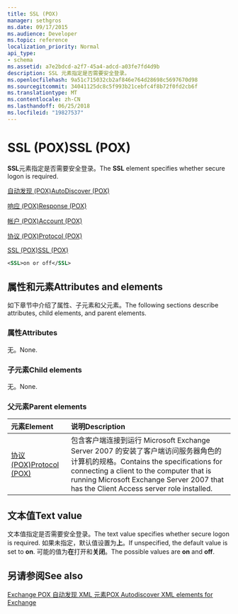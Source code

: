 ```yaml
---
title: SSL (POX)
manager: sethgros
ms.date: 09/17/2015
ms.audience: Developer
ms.topic: reference
localization_priority: Normal
api_type:
- schema
ms.assetid: a7e2bdcd-a2f7-45a4-adcd-a03fe7fd4d9b
description: SSL 元素指定是否需要安全登录。
ms.openlocfilehash: 9a51c715032cb2af846e764d28698c5697670d98
ms.sourcegitcommit: 34041125dc8c5f993b21cebfc4f8b72f0fd2cb6f
ms.translationtype: MT
ms.contentlocale: zh-CN
ms.lasthandoff: 06/25/2018
ms.locfileid: "19827537"
---
```

# <a name="ssl-pox"></a><span data-ttu-id="8fdd7-103">SSL (POX)</span><span class="sxs-lookup"><span data-stu-id="8fdd7-103">SSL (POX)</span></span>

<span data-ttu-id="8fdd7-104">**SSL**元素指定是否需要安全登录。</span><span class="sxs-lookup"><span data-stu-id="8fdd7-104">The **SSL** element specifies whether secure logon is required.</span></span> 
  
[<span data-ttu-id="8fdd7-105">自动发现 (POX)</span><span class="sxs-lookup"><span data-stu-id="8fdd7-105">AutoDiscover (POX)</span></span>](autodiscover-pox.md)
  
[<span data-ttu-id="8fdd7-106">响应 (POX)</span><span class="sxs-lookup"><span data-stu-id="8fdd7-106">Response (POX)</span></span>](response-pox.md)
  
[<span data-ttu-id="8fdd7-107">帐户 (POX)</span><span class="sxs-lookup"><span data-stu-id="8fdd7-107">Account (POX)</span></span>](account-pox.md)
  
[<span data-ttu-id="8fdd7-108">协议 (POX)</span><span class="sxs-lookup"><span data-stu-id="8fdd7-108">Protocol (POX)</span></span>](protocol-pox.md)
  
[<span data-ttu-id="8fdd7-109">SSL (POX)</span><span class="sxs-lookup"><span data-stu-id="8fdd7-109">SSL (POX)</span></span>](ssl-pox.md)
  
```xml
<SSL>on or off</SSL>
```

## <a name="attributes-and-elements"></a><span data-ttu-id="8fdd7-110">属性和元素</span><span class="sxs-lookup"><span data-stu-id="8fdd7-110">Attributes and elements</span></span>

<span data-ttu-id="8fdd7-111">如下章节中介绍了属性、子元素和父元素。</span><span class="sxs-lookup"><span data-stu-id="8fdd7-111">The following sections describe attributes, child elements, and parent elements.</span></span>
  
### <a name="attributes"></a><span data-ttu-id="8fdd7-112">属性</span><span class="sxs-lookup"><span data-stu-id="8fdd7-112">Attributes</span></span>

<span data-ttu-id="8fdd7-113">无。</span><span class="sxs-lookup"><span data-stu-id="8fdd7-113">None.</span></span>
  
### <a name="child-elements"></a><span data-ttu-id="8fdd7-114">子元素</span><span class="sxs-lookup"><span data-stu-id="8fdd7-114">Child elements</span></span>

<span data-ttu-id="8fdd7-115">无。</span><span class="sxs-lookup"><span data-stu-id="8fdd7-115">None.</span></span>
  
### <a name="parent-elements"></a><span data-ttu-id="8fdd7-116">父元素</span><span class="sxs-lookup"><span data-stu-id="8fdd7-116">Parent elements</span></span>

|<span data-ttu-id="8fdd7-117">**元素**</span><span class="sxs-lookup"><span data-stu-id="8fdd7-117">**Element**</span></span>|<span data-ttu-id="8fdd7-118">**说明**</span><span class="sxs-lookup"><span data-stu-id="8fdd7-118">**Description**</span></span>|
|:-----|:-----|
|[<span data-ttu-id="8fdd7-119">协议 (POX)</span><span class="sxs-lookup"><span data-stu-id="8fdd7-119">Protocol (POX)</span></span>](protocol-pox.md) <br/> |<span data-ttu-id="8fdd7-120">包含客户端连接到运行 Microsoft Exchange Server 2007 的安装了客户端访问服务器角色的计算机的规格。</span><span class="sxs-lookup"><span data-stu-id="8fdd7-120">Contains the specifications for connecting a client to the computer that is running Microsoft Exchange Server 2007 that has the Client Access server role installed.</span></span>  <br/> |
   
## <a name="text-value"></a><span data-ttu-id="8fdd7-121">文本值</span><span class="sxs-lookup"><span data-stu-id="8fdd7-121">Text value</span></span>

<span data-ttu-id="8fdd7-122">文本值指定是否需要安全登录。</span><span class="sxs-lookup"><span data-stu-id="8fdd7-122">The text value specifies whether secure logon is required.</span></span> <span data-ttu-id="8fdd7-123">如果未指定，默认值设置为**上**。</span><span class="sxs-lookup"><span data-stu-id="8fdd7-123">If unspecified, the default value is set to **on**.</span></span> <span data-ttu-id="8fdd7-124">可能的值为**在**打开和**关闭**。</span><span class="sxs-lookup"><span data-stu-id="8fdd7-124">The possible values are **on** and **off**.</span></span>
  
## <a name="see-also"></a><span data-ttu-id="8fdd7-125">另请参阅</span><span class="sxs-lookup"><span data-stu-id="8fdd7-125">See also</span></span>



[<span data-ttu-id="8fdd7-126">Exchange POX 自动发现 XML 元素</span><span class="sxs-lookup"><span data-stu-id="8fdd7-126">POX Autodiscover XML elements for Exchange</span></span>](pox-autodiscover-xml-elements-for-exchange.md)

